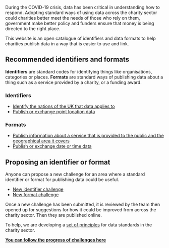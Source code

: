 During the COVID-19 crisis, data has been critical in understanding how to respond. Adopting standard ways of using data across the charity sector could charities better meet the needs of those who rely on them, government make better policy and funders ensure that money is being directed to the right place.

This website is an open catalogue of identifiers and data formats to help charities publish data in a way that is easier to use and link.


## Recommended identifiers and formats

**Identifiers** are standard codes for identifying things like organisations, categories or places. **Formats** are standard ways of publishing data about a thing such as a service provided by a charity, or a funding award.


### Identifiers

* [Identify the nations of the UK that data applies to](identifiers/uk-nations.md)
* [Publish or exchange point location data](identifiers/point.md)

### Formats

* [Publish information about a service that is provided to the public and the geographical area it covers](formats/service-provision.md)
* [Publish or exchange date or time data](formats/date-and-time.md)

## Proposing an identifier or format

Anyone can propose a new challenge for an area where a standard identifier or format for publishing data could be useful.

* [New identifier challenge](https://github.com/WeTheCatalysts/standards-and-identifiers/issues/new?assignees=&labels=identifier&template=identifier-challenge.md)
* [New format challenge](https://github.com/WeTheCatalysts/standards-and-identifiers/issues/new?assignees=&labels=identifier&template=standard-challenge.md)

Once a new challenge has been submitted, it is reviewed by the team then opened up for suggestions for how it could be improved from across the charity sector. Then they are published online.

To help, we are developing a [set of principles](principles.md) for data standards in the charity sector.

**[You can follow the progress of challenges here](https://github.com/WeTheCatalysts/standards-and-identifiers/projects/1)**
